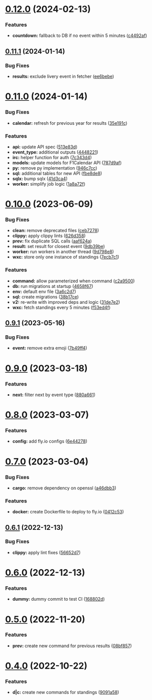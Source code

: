 # [0.12.0](https://github.com/obviyus/HamVerBot/compare/v0.11.1...v0.12.0) (2024-02-13)


### Features

* **countdown:** fallback to DB if no event within 5 minutes ([c4492af](https://github.com/obviyus/HamVerBot/commit/c4492af590dd4b732360cd7a60f8514ba09eca39))

## [0.11.1](https://github.com/obviyus/HamVerBot/compare/v0.11.0...v0.11.1) (2024-01-14)


### Bug Fixes

* **results:** exclude livery event in fetcher ([ee6bebe](https://github.com/obviyus/HamVerBot/commit/ee6bebe22b62ca0dae20cec58375a4ee18e90c70))

# [0.11.0](https://github.com/obviyus/HamVerBot/compare/v0.10.0...v0.11.0) (2024-01-14)


### Bug Fixes

* **calendar:** refresh for previous year for results ([35e191c](https://github.com/obviyus/HamVerBot/commit/35e191c5e8581de2d1c3490e8e588efa73a7df69))


### Features

* **api:** update API spec ([513e83d](https://github.com/obviyus/HamVerBot/commit/513e83d0a2e57d0e3bad4f02a8e5a69865bcdcd8))
* **event_type:** additional outputs ([4448221](https://github.com/obviyus/HamVerBot/commit/4448221eee7478c776000ed51101510837174835))
* **irc:** helper function for auth ([7c343d4](https://github.com/obviyus/HamVerBot/commit/7c343d44a44a1364a7e39843b95f9227f857ed47))
* **models:** update models for F1Calendar API ([787d9af](https://github.com/obviyus/HamVerBot/commit/787d9afe34b294160622025d6bc99b3408bdc142))
* **py:** remove py implementation ([946c7cc](https://github.com/obviyus/HamVerBot/commit/946c7cc501f53366534b31a08e790f10eedca0e5))
* **sql:** additional tables for new API ([fbe8de8](https://github.com/obviyus/HamVerBot/commit/fbe8de8fce025feb79137ceed3828e66b07cff54))
* **sqlx:** bump sqlx ([41d3ca4](https://github.com/obviyus/HamVerBot/commit/41d3ca46d3528571f4b0cd646ea456032d55c646))
* **worker:** simplify job logic ([1a8a72f](https://github.com/obviyus/HamVerBot/commit/1a8a72fdc314d4256fff10464a2891a81be35a81))

# [0.10.0](https://github.com/obviyus/HamVerBot/compare/v0.9.1...v0.10.0) (2023-06-09)


### Bug Fixes

* **clean:** remove deprecated files ([ceb7278](https://github.com/obviyus/HamVerBot/commit/ceb72787958c4f3795092c2b844bcfcc03893fa9))
* **clippy:** apply clippy lints ([626d358](https://github.com/obviyus/HamVerBot/commit/626d358441a3fb7c924478c14983e3b431c95198))
* **prev:** fix duplicate SQL calls ([aaf624a](https://github.com/obviyus/HamVerBot/commit/aaf624a8a750c21d585f53cf56591f63940a5b37))
* **result:** set result for closest event ([9db39be](https://github.com/obviyus/HamVerBot/commit/9db39be0034178d356365310900d4c3a85768c74))
* **worker:** run workers in another thread ([9d798e8](https://github.com/obviyus/HamVerBot/commit/9d798e856246e9dacf7252fbedba614d38375489))
* **wxc:** store only one instance of standings ([7ecb7c1](https://github.com/obviyus/HamVerBot/commit/7ecb7c122c5e4aa87d7d36ab2fa457a52eaa6b78))


### Features

* **command:** allow parameterized when command ([c2a9500](https://github.com/obviyus/HamVerBot/commit/c2a95000ff56705894c67bef5f3644a7049940d5))
* **db:** run migrations at startup ([4658f67](https://github.com/obviyus/HamVerBot/commit/4658f6720de7b3d5104c52226add526e405a67b7))
* **env:** default env file ([3a6c2d7](https://github.com/obviyus/HamVerBot/commit/3a6c2d798024fde19f34900fc1bef1fd0d6a0a53))
* **sql:** create migrations ([38b17ce](https://github.com/obviyus/HamVerBot/commit/38b17ce524ed255b95426be6186afeac6f49630e))
* **v2:** re-write with improved deps and logic ([31de7e2](https://github.com/obviyus/HamVerBot/commit/31de7e2778ca5a8483953a58ee5cdd767c1ea265))
* **wxc:** fetch standings every 5 minutes ([f53ed4f](https://github.com/obviyus/HamVerBot/commit/f53ed4fc17d4687efccc02d87d99faa0174b59c1))

## [0.9.1](https://github.com/obviyus/HamVerBot/compare/v0.9.0...v0.9.1) (2023-05-16)


### Bug Fixes

* **event:** remove extra emoji ([7b49ff4](https://github.com/obviyus/HamVerBot/commit/7b49ff43ce0eda2e66efc2bd50803f1dc32fb164))

# [0.9.0](https://github.com/obviyus/HamVerBot/compare/v0.8.0...v0.9.0) (2023-03-18)


### Features

* **next:** filter next by event type ([880a661](https://github.com/obviyus/HamVerBot/commit/880a66141f2dcee425b196b7f9aa699244a1277f))

# [0.8.0](https://github.com/obviyus/HamVerBot/compare/v0.7.0...v0.8.0) (2023-03-07)


### Features

* **config:** add fly.io configs ([6e44278](https://github.com/obviyus/HamVerBot/commit/6e442786f290e56a673b626727968aa4d4c81737))

# [0.7.0](https://github.com/obviyus/HamVerBot/compare/v0.6.1...v0.7.0) (2023-03-04)


### Bug Fixes

* **cargo:** remove dependency on openssl ([a46dbb3](https://github.com/obviyus/HamVerBot/commit/a46dbb35d0f1a4db8bb6411829c69946404fa542))


### Features

* **docker:** create Dockerfile to deploy to fly.io ([0412c53](https://github.com/obviyus/HamVerBot/commit/0412c53207961e4d008ed4630620a7cf9801b9cd))

## [0.6.1](https://github.com/obviyus/HamVerBot/compare/v0.6.0...v0.6.1) (2022-12-13)


### Bug Fixes

* **clippy:** apply lint fixes ([56652d7](https://github.com/obviyus/HamVerBot/commit/56652d71205fdaa6a69d57de0b2371ae3684e84b))

# [0.6.0](https://github.com/obviyus/HamVerBot/compare/v0.5.0...v0.6.0) (2022-12-13)


### Features

* **dummy:** dummy commit to test CI ([168802d](https://github.com/obviyus/HamVerBot/commit/168802d45a5b0c1cebc302d6e1d4484143ca5f49))

# [0.5.0](https://github.com/obviyus/HamVerBot/compare/v0.4.0...v0.5.0) (2022-11-20)


### Features

* **prev:** create new command for previous results ([08bf857](https://github.com/obviyus/HamVerBot/commit/08bf8579c6213cfad52c56f653384da2463e6033))

# [0.4.0](https://github.com/obviyus/HamVerBot/compare/v0.3.1...v0.4.0) (2022-10-22)


### Features

* **d|c:** create new commands for standings ([9091a58](https://github.com/obviyus/HamVerBot/commit/9091a5837b5a91f4b9797bb2a67a71927530ca59))

